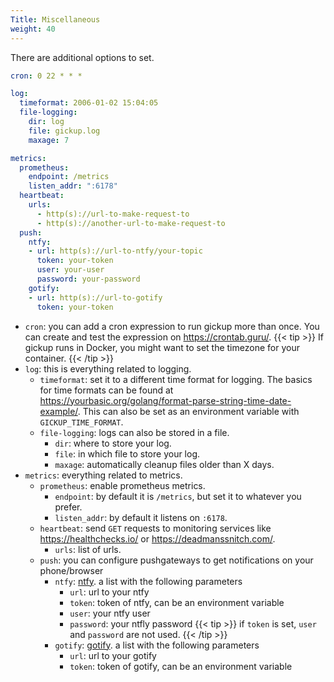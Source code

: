 ```yaml
---
Title: Miscellaneous
weight: 40
---
```


There are additional options to set.
```yaml
cron: 0 22 * * *

log:
  timeformat: 2006-01-02 15:04:05
  file-logging:
    dir: log
    file: gickup.log
    maxage: 7

metrics:
  prometheus:
    endpoint: /metrics
    listen_addr: ":6178"
  heartbeat:
    urls:
      - http(s)://url-to-make-request-to
      - http(s)://another-url-to-make-request-to
  push:
    ntfy:
    - url: http(s)://url-to-ntfy/your-topic
      token: your-token 
      user: your-user
      password: your-password
    gotify:
    - url: http(s)://url-to-gotify
      token: your-token
```
- `cron`: you can add a cron expression to run gickup more than once. You can create and test the expression on https://crontab.guru/.
{{< tip >}}
If gickup runs in Docker, you might want to set the timezone for your container.
{{< /tip >}}
- `log`: this is everything related to logging.
    - `timeformat`: set it to a different time format for logging. The basics for time formats can be found at https://yourbasic.org/golang/format-parse-string-time-date-example/. This can also be set as an environment variable with `GICKUP_TIME_FORMAT`.
    - `file-logging`: logs can also be stored in a file.
        - `dir`: where to store your log.
        - `file`: in which file to store your log.
        - `maxage`: automatically cleanup files older than X days.
- `metrics`: everything related to metrics.
    - `prometheus`: enable prometheus metrics.
        - `endpoint`: by default it is `/metrics`, but set it to whatever you prefer.
        - `listen_addr`: by default it listens on `:6178`.
    - `heartbeat`: send `GET` requests to monitoring services like https://healthchecks.io/ or https://deadmanssnitch.com/.
        - `urls`: list of urls.
    - `push`: you can configure pushgateways to get notifications on your phone/browser
        - `ntfy`: [ntfy]("https://ntfy.sh/"). a list with the following parameters
          - `url`: url to your ntfy
          - `token`: token of ntfy, can be an environment variable 
          - `user`: your ntfy user
          - `password`: your ntfly password
{{< tip >}}
if `token` is set, `user` and `password` are not used.
{{< /tip >}}
        - `gotify`: [gotify]("https://gotify.net/"). a list with the following parameters
          - `url`: url to your gotify
          - `token`: token of gotify, can be an environment variable